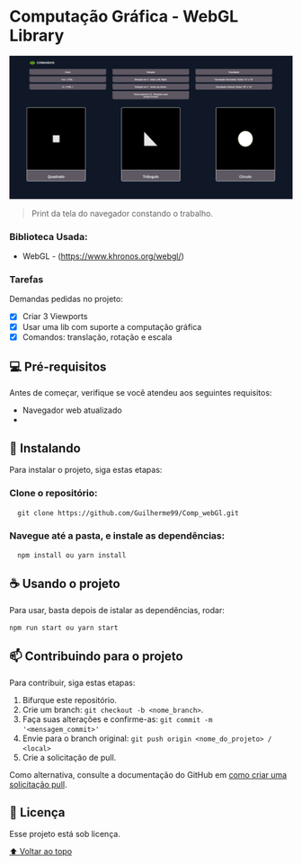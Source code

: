# Computação Gráfica - WebGL Library

<!---Esses são exemplos. Veja https://shields.io para outras pessoas ou para personalizar este conjunto de escudos. Você pode querer incluir dependências, status do projeto e informações de licença aqui--->

<img src="https://github.com/Guilherme99/Comp_webGl/blob/master/public/images/captura1.png" alt="trabalho">

> Print da tela do navegador constando o trabalho.

### Biblioteca Usada:

- WebGL - (https://www.khronos.org/webgl/)

### Tarefas

Demandas pedidas no projeto:

- [x] Criar 3 Viewports
- [x] Usar uma lib com suporte a computação gráfica
- [x] Comandos: translação, rotação e escala

## 💻 Pré-requisitos

Antes de começar, verifique se você atendeu aos seguintes requisitos:
<!---Estes são apenas requisitos de exemplo. Adicionar, duplicar ou remover conforme necessário--->
* Navegador web atualizado
* 
## 🚀 Instalando 

Para instalar o projeto, siga estas etapas:

### Clone o repositório:
```
  git clone https://github.com/Guilherme99/Comp_webGl.git
```

### Navegue até a pasta, e instale as dependências:
```
  npm install ou yarn install
```

## ☕ Usando o projeto

Para usar, basta depois de istalar as dependências, rodar:

```
npm run start ou yarn start
```


## 📫 Contribuindo para o projeto
<!---Se o seu README for longo ou se você tiver algum processo ou etapas específicas que deseja que os contribuidores sigam, considere a criação de um arquivo CONTRIBUTING.md separado--->
Para contribuir, siga estas etapas:

1. Bifurque este repositório.
2. Crie um branch: `git checkout -b <nome_branch>`.
3. Faça suas alterações e confirme-as: `git commit -m '<mensagem_commit>'`
4. Envie para o branch original: `git push origin <nome_do_projeto> / <local>`
5. Crie a solicitação de pull.

Como alternativa, consulte a documentação do GitHub em [como criar uma solicitação pull](https://help.github.com/en/github/collaborating-with-issues-and-pull-requests/creating-a-pull-request).

## 📝 Licença

Esse projeto está sob licença.

[⬆ Voltar ao topo](#nome-do-projeto)<br>
